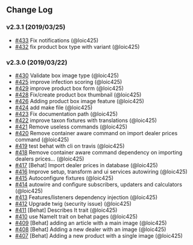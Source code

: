 ## Change Log

### v2.3.1 (2019/03/25)
- [#433](https://github.com/Jedisjeux/Jedisjeux/pull/433) Fix notifications (@loic425)
- [#432](https://github.com/Jedisjeux/Jedisjeux/pull/432) fix product box type with variant (@loic425)

### v2.3.0 (2019/03/22)
- [#430](https://github.com/Jedisjeux/Jedisjeux/pull/430) Validate box image type (@loic425)
- [#425](https://github.com/Jedisjeux/Jedisjeux/pull/425) improve infection scoring (@loic425)
- [#429](https://github.com/Jedisjeux/Jedisjeux/pull/429) improve product box form (@loic425)
- [#428](https://github.com/Jedisjeux/Jedisjeux/pull/428) Fix/create product box thumbnail (@loic425)
- [#426](https://github.com/Jedisjeux/Jedisjeux/pull/426) Adding product box image feature (@loic425)
- [#424](https://github.com/Jedisjeux/Jedisjeux/pull/424) add make file (@loic425)
- [#423](https://github.com/Jedisjeux/Jedisjeux/pull/423) Fix documentation path (@loic425)
- [#422](https://github.com/Jedisjeux/Jedisjeux/pull/422) improve taxon fixtures with translations (@loic425)
- [#421](https://github.com/Jedisjeux/Jedisjeux/pull/421) Remove useless commands (@loic425)
- [#420](https://github.com/Jedisjeux/Jedisjeux/pull/420) Remove container aware command on import dealer prices command (@loic425)
- [#419](https://github.com/Jedisjeux/Jedisjeux/pull/419) test behat with cli on travis (@loic425)
- [#418](https://github.com/Jedisjeux/Jedisjeux/pull/418) Remove container aware command dependency on importing dealers prices… (@loic425)
- [#417](https://github.com/Jedisjeux/Jedisjeux/pull/417) [Behat] Import dealer prices in database (@loic425)
- [#416](https://github.com/Jedisjeux/Jedisjeux/pull/416) Improve setup, transform and ui services autowiring (@loic425)
- [#415](https://github.com/Jedisjeux/Jedisjeux/pull/415) Autoconfigure fixtures (@loic425)
- [#414](https://github.com/Jedisjeux/Jedisjeux/pull/414) autowire and configure subscribers, updaters and calculators (@loic425)
- [#413](https://github.com/Jedisjeux/Jedisjeux/pull/413) Features/listeners dependency injection (@loic425)
- [#412](https://github.com/Jedisjeux/Jedisjeux/pull/412) Upgrade twig (security issue) (@loic425)
- [#411](https://github.com/Jedisjeux/Jedisjeux/pull/411) [Behat] Describes It trait (@loic425)
- [#410](https://github.com/Jedisjeux/Jedisjeux/pull/410) use NameIt trait on behat pages (@loic425)
- [#409](https://github.com/Jedisjeux/Jedisjeux/pull/409) [Behat] adding an article with a main image (@loic425)
- [#408](https://github.com/Jedisjeux/Jedisjeux/pull/408) [Behat] Adding a new dealer with an image (@loic425)
- [#407](https://github.com/Jedisjeux/Jedisjeux/pull/407) [Behat] Adding a new product with a single image (@loic425)
